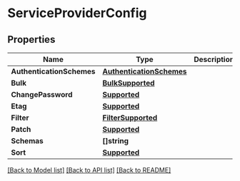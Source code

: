 # ServiceProviderConfig

## Properties
Name | Type | Description | Notes
------------ | ------------- | ------------- | -------------
**AuthenticationSchemes** | [**AuthenticationSchemes**](AuthenticationSchemes.md) |  | [optional] 
**Bulk** | [**BulkSupported**](BulkSupported.md) |  | [optional] 
**ChangePassword** | [**Supported**](Supported.md) |  | [optional] 
**Etag** | [**Supported**](Supported.md) |  | [optional] 
**Filter** | [**FilterSupported**](FilterSupported.md) |  | [optional] 
**Patch** | [**Supported**](Supported.md) |  | [optional] 
**Schemas** | **[]string** |  | [optional] 
**Sort** | [**Supported**](Supported.md) |  | [optional] 

[[Back to Model list]](../README.md#documentation-for-models) [[Back to API list]](../README.md#documentation-for-api-endpoints) [[Back to README]](../README.md)


